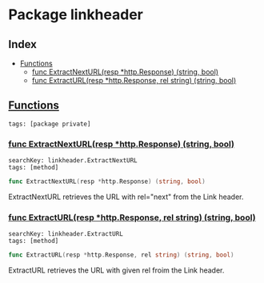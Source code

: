 # Package linkheader

## Index

* [Functions](#func)
    * [func ExtractNextURL(resp *http.Response) (string, bool)](#ExtractNextURL)
    * [func ExtractURL(resp *http.Response, rel string) (string, bool)](#ExtractURL)


## <a id="func" href="#func">Functions</a>

```
tags: [package private]
```

### <a id="ExtractNextURL" href="#ExtractNextURL">func ExtractNextURL(resp *http.Response) (string, bool)</a>

```
searchKey: linkheader.ExtractNextURL
tags: [method]
```

```Go
func ExtractNextURL(resp *http.Response) (string, bool)
```

ExtractNextURL retrieves the URL with rel="next" from the Link header. 

### <a id="ExtractURL" href="#ExtractURL">func ExtractURL(resp *http.Response, rel string) (string, bool)</a>

```
searchKey: linkheader.ExtractURL
tags: [method]
```

```Go
func ExtractURL(resp *http.Response, rel string) (string, bool)
```

ExtractURL retrieves the URL with given rel froim the Link header. 

